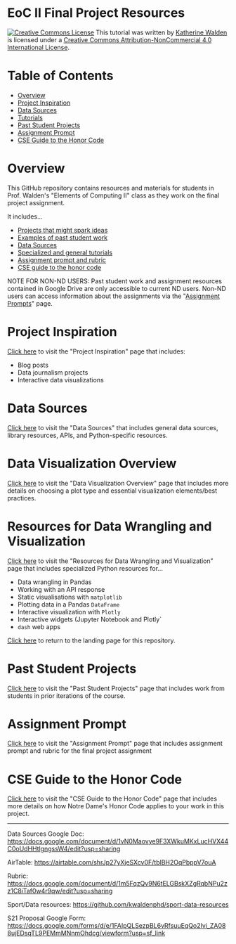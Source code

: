 # EoC II Final Project Resources

<a href="http://creativecommons.org/licenses/by-nc/4.0/" rel="license"><img style="border-width: 0;" src="https://i.creativecommons.org/l/by-nc/4.0/88x31.png" alt="Creative Commons License" /></a>
This tutorial was written by <a href="https://github.com/kwaldenphd">Katherine Walden</a> is licensed under a <a href="http://creativecommons.org/licenses/by-nc/4.0/" rel="license">Creative Commons Attribution-NonCommercial 4.0 International License</a>.

# Table of Contents

- [Overview](#overview)
- [Project Inspiration](#project-inspiration)
- [Data Sources](#data-sources)
- [Tutorials](#tutorials)
- [Past Student Projects](#past-student-projects)
- [Assignment Prompt](#assignment-prompt)
- [CSE Guide to the Honor Code](#cse-guide-to-the-honor-code)

# Overview

This GitHub repository contains resources and materials for students in Prof. Walden's "Elements of Computing II" class as they work on the final project assignment.

It includes...
- [Projects that might spark ideas](https://github.com/kwaldenphd/eoc-final-project-resources/blob/main/inspiration.md)
- [Examples of past student work]()
- [Data Sources](https://github.com/kwaldenphd/eoc-final-project-resources/blob/main/data-sources.md)
- [Specialized and general tutorials]()
- [Assignment prompt and rubric](https://github.com/kwaldenphd/eoc-final-project-resources/blob/main/assignment-prompt.md)
- [CSE guide to the honor code](https://github.com/kwaldenphd/eoc-final-project-resources/blob/main/honor-code.md)

NOTE FOR NON-ND USERS: Past student work and assignment resources contained in Google Drive are only accessible to current ND users. Non-ND users can access information about the assignments via the "[Assignment Prompts]()" page.

# Project Inspiration

[Click here](https://github.com/kwaldenphd/eoc-final-project-resources/blob/main/inspiration.md) to visit the "Project Inspiration" page that includes:
- Blog posts
- Data journalism projects
- Interactive data visualizations

# Data Sources

[Click here](https://github.com/kwaldenphd/eoc-final-project-resources/blob/main/data-sources.md) to visit the "Data Sources" that includes general data sources, library resources, APIs, and Python-specific resources.

# Data Visualization Overview

[Click here](https://github.com/kwaldenphd/eoc-final-project-resources/blob/main/data-viz-overview.md) to visit the "Data Visualization Overview" page that includes more details on choosing a plot type and essential visualization elements/best practices.

# Resources for Data Wrangling and Visualization

[Click here]() to visit the "Resources for Data Wrangling and Visualization" page that includes specialized Python resources for...
- Data wrangling in Pandas
- Working with an API response
- Static visualisations with `matplotlib`
- Plotting data in a Pandas `DataFrame`
- Interactive visualization with `Plotly`
- Interactive widgets (Jupyter Notebook and Plotly`
- `dash` web apps

[Click here](https://github.com/kwaldenphd/eoc-final-project-resources) to return to the landing page for this repository.

# Past Student Projects

[Click here]() to visit the "Past Student Projects" page that includes work from students in prior iterations of the course.

# Assignment Prompt

[Click here](https://github.com/kwaldenphd/eoc-final-project-resources/blob/main/assignment-prompt.md) to visit the "Assignment Prompt" page that includes assignment prompt and rubric for the final project assignment

# CSE Guide to the Honor Code

[Click here](https://github.com/kwaldenphd/eoc-final-project-resources/blob/main/honor-code.md) to visit the "CSE Guide to the Honor Code" page that includes more details on how Notre Dame's Honor Code applies to your work in this project.


----------------------

Data Sources Google Doc: https://docs.google.com/document/d/1vN0Maovye9F3XWkuMKxLucHVX44C0oUdHHtlgngssW4/edit?usp=sharing

AirTable: https://airtable.com/shrJp27yXjeSXcv0F/tblBH2OqPbppV7ouA

Rubric: https://docs.google.com/document/d/1m5FqzQv9N6tELGBskXZgRqbNPu2zz1C8iTaf0w4r9qw/edit?usp=sharing

Sport/Data resources: https://github.com/kwaldenphd/sport-data-resources

S21 Proposal Google Form: https://docs.google.com/forms/d/e/1FAIpQLSezpBL6vRfsuuEqQo2Ivi_ZA088ujEDsqTL9PEMmMNnmOhdcg/viewform?usp=sf_link

